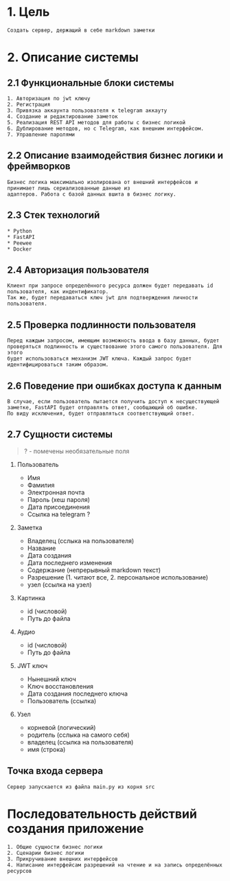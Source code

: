 # 1. Цель
    Создать сервер, держащий в себе markdown заметки

# 2. Описание системы

## 2.1 Функциональные блоки системы
    1. Авторизация по jwt ключу
    2. Регистрация
    3. Привязка аккаунта пользователя к telegram аккауту
    4. Создание и редактирование заметок
    5. Реализация REST API методов для работы с бизнес логикой
    6. Дублирование методов, но с Telegram, как внешним интерфейсом.
    7. Управление паролями
    
## 2.2 Описание взаимодействия бизнес логики и фреймворков
    Бизнес логика максимально изолирована от внешний интерфейсов и принимает лишь сериализованные данные из
    адаптеров. Работа с базой данных вшита в бизнес логику.
    
## 2.3 Стек технологий
    * Python
    * FastAPI
    * Peewee
    * Docker
   
## 2.4 Авторизация пользователя
    Клиент при запросе определённого ресурса должен будет передавать id пользователя, как индентификатор.
    Так же, будет передаваться ключ jwt для подтверждения личности пользователя.

## 2.5 Проверка подлинности пользователя
    Перед каждым запросом, имеющим возможность ввода в базу данных, будет проверяться подлинность и существование этого самого пользователя. Для этого
    будет использоваться механизм JWT ключа. Каждый запрос будет идентифицироваться таким образом. 

## 2.6 Поведение при ошибках доступа к данным
    В случае, если пользователь пытается получить доступ к несуществующей заметке, FastAPI будет отправлять ответ, сообщающий об ошибке.
    По виду исключения, будет отправляться соответствующий ответ.

## 2.7 Сущности системы

> ? - помечены необязательные поля

1. Пользователь
    * Имя 
    * Фамилия
    * Электронная почта
    * Пароль (хеш пароля)
    * Дата присоединения
    * Ссылка на telegram ?

2. Заметка
    * Владелец (сслыка на пользователя)
    * Название
    * Дата создания
    * Дата последнего изменения
    * Содержание (непрерывный markdown текст)
    * Разрешение (1. читают все, 2. персональное использование)
    * узел (ссылка на узел)

3. Картинка 
    * id (числовой)
    * Путь до файла

4. Аудио
    * id (числовой)
    * Путь до файла

5. JWT ключ
    * Нынешний ключ
    * Ключ восстановления
    * Дата создания последнего ключа
    * Пользователь (ссылка)

6. Узел
    * корневой (логический)
    * родитель (сслыка на самого себя)
    * владелец (ссылка на пользователя)
    * имя (строка)

## Точка входа сервера
    Сервер запускается из файла main.py из корня src
    
# Последовательность действий создания приложение
    1. Общие сущности бизнес логики
    2. Сценарии бизнес логики
    3. Прикручивание внешних интерфейсов
    4. Написание интерфейсам разрешений на чтение и на запись определённых ресурсов





